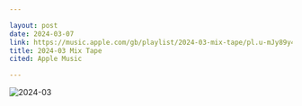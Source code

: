 ```yaml
---

layout: post
date: 2024-03-07
link: https://music.apple.com/gb/playlist/2024-03-mix-tape/pl.u-mJy89y4TzaD5ll
title: 2024-03 Mix Tape
cited: Apple Music

---
```


![2024-03](/images/mixtape/2024-03.png)